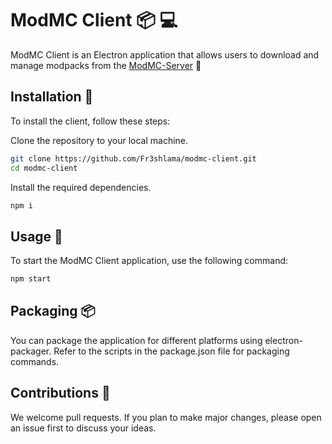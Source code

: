 # ModMC Client 📦 💻

ModMC Client is an Electron application that allows users to download and manage modpacks from the [ModMC-Server](https://github.com/Fr3shlama/modmc-server) 🚀

## Installation 🔧

To install the client, follow these steps:

Clone the repository to your local machine.
```bash
git clone https://github.com/Fr3shlama/modmc-client.git
cd modmc-client
```

Install the required dependencies.
```bash
npm i
```

## Usage 🚀

To start the ModMC Client application, use the following command:
```bash
npm start
```
## Packaging 📦

You can package the application for different platforms using electron-packager. Refer to the scripts in the package.json file for packaging commands.

## Contributions 🤝

We welcome pull requests. If you plan to make major changes, please open an issue first to discuss your ideas.
